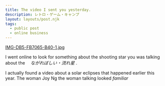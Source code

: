 ```yaml
---
title: The video I sent you yesterday.
description: レトロ・ゲーム・キャンプ
layout: layouts/post.njk
tags:
  - public post
  - online business
---
```


[IMG-DB5-FB7065-B40-1.jpg](https://postimg.cc/ykSHJDy7)

I went online to look for something about the shooting star you
was talking about the 　<span><i>ながれぼしい・流れ星</i></span> .

I actually found a video about a solar eclipses that happened earlier this 
year. The woman Joy Ng the woman talking looked <i>familiar</i>



